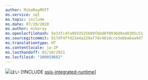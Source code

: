 ```yaml
---
author: MikeRayMSFT
ms.service: sql
ms.topic: include
ms.date: 07/20/2020
ms.author: mikeray
ms.openlocfilehash: 5e33fc4fa9933525689fbbd8f0936d9ad8305c51
ms.sourcegitcommit: 917df4ffd22e4a229af7dc481dcce3ebba0aa4d7
ms.translationtype: HT
ms.contentlocale: ja-JP
ms.lasthandoff: 02/10/2021
ms.locfileid: "100019682"
---
```

<Token>![はい](../media/yes-icon.png) [!INCLUDE [ssis-integrated-runtime](../ssis-integrated-runtime.md)]</Token>
